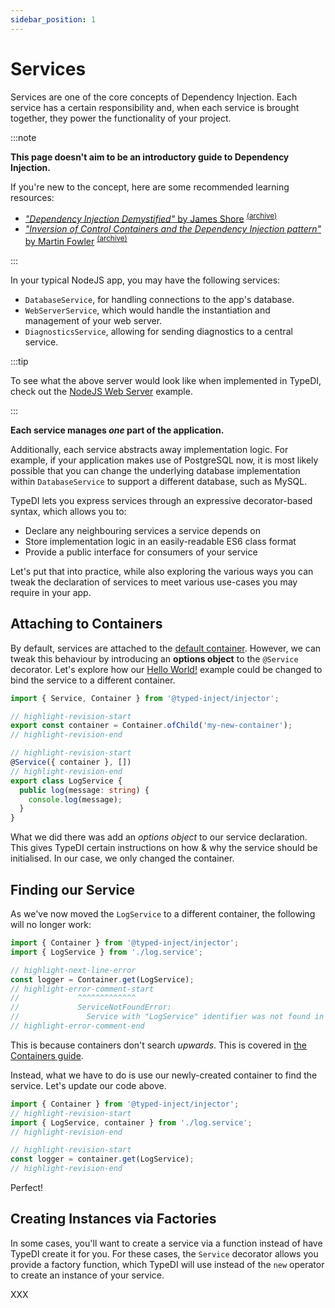 ```yaml
---
sidebar_position: 1
---
```


# Services

Services are one of the core concepts of Dependency Injection.
Each service has a certain responsibility and, when each service is
brought together, they power the functionality of your project.

:::note

**This page doesn't aim to be an introductory guide to Dependency Injection.**

If you're new to the concept, here are some recommended learning resources:

- [_"Dependency Injection Demystified"_ by James Shore][di-demystified-by-james-shore] <sup>[(archive)][di-demystified-by-james-shore-archive]</sup>
- [_"Inversion of Control Containers and the Dependency Injection pattern"_ by Martin Fowler][injection-by-martin-fowler] <sup>[(archive)][injection-by-martin-fowler-archive]</sup>

:::

In your typical NodeJS app, you may have the following services:

- `DatabaseService`, for handling connections to the app's database.
- `WebServerService`, which would handle the instantiation and management of your web server.
- `DiagnosticsService`, allowing for sending diagnostics to a central service.

:::tip

To see what the above server would look like when implemented in TypeDI, check out the [NodeJS Web Server](../../examples/nodejs-web-server/implementation) example.

:::

**Each service manages _one_ part of the application.**

Additionally, each service abstracts away implementation logic.
For example, if your application makes use of PostgreSQL now, it is most
likely possible that you can change the underlying database implementation within `DatabaseService`
to support a different database, such as MySQL.

TypeDI lets you express services through an expressive decorator-based syntax, which allows you to:

- Declare any neighbouring services a service depends on
- Store implementation logic in an easily-readable ES6 class format
- Provide a public interface for consumers of your service

Let's put that into practice, while also exploring the various ways you can tweak the declaration
of services to meet various use-cases you may require in your app.

## Attaching to Containers

By default, services are attached to the [default container](../containers/introduction).
However, we can tweak this behaviour by introducing an **options object** to the `@Service` decorator.
Let's explore how our [Hello World!](../../examples/hello-world) example could be changed to bind the
service to a different container.

```ts title="src/log.service.ts"
import { Service, Container } from '@typed-inject/injector';

// highlight-revision-start
export const container = Container.ofChild('my-new-container');
// highlight-revision-end

// highlight-revision-start
@Service({ container }, [])
// highlight-revision-end
export class LogService {
  public log(message: string) {
    console.log(message);
  }
}
```

What we did there was add an _options object_ to our service declaration. This gives TypeDI certain
instructions on how & why the service should be initialised. In our case, we only changed the container.

## Finding our Service

As we've now moved the `LogService` to a different container, the following will no longer work:

```ts title="src/main.ts"
import { Container } from '@typed-inject/injector';
import { LogService } from './log.service';

// highlight-next-line-error
const logger = Container.get(LogService);
// highlight-error-comment-start
//             ^^^^^^^^^^^^^
//             ServiceNotFoundError:
//               Service with "LogService" identifier was not found in the container.
// highlight-error-comment-end
```

This is because containers don't search _upwards_. This is covered in [the Containers guide](../containers/introduction#container-inheritance).

Instead, what we have to do is use our newly-created container to find the service. Let's update our code above.

```ts title="src/main.ts"
import { Container } from '@typed-inject/injector';
// highlight-revision-start
import { LogService, container } from './log.service';
// highlight-revision-end

// highlight-revision-start
const logger = container.get(LogService);
// highlight-revision-end
```

Perfect!

## Creating Instances via Factories

In some cases, you'll want to create a service via a function instead of have TypeDI create it for you.
For these cases, the `Service` decorator allows you provide a factory function, which TypeDI will
use instead of the `new` operator to create an instance of your service.

XXX

[di-demystified-by-james-shore]: https://www.jamesshore.com/v2/blog/2006/dependency-injection-demystified
[di-demystified-by-james-shore-archive]: https://web.archive.org/web/20230208150338/https://www.jamesshore.com/v2/blog/2006/dependency-injection-demystified
[injection-by-martin-fowler]: https://martinfowler.com/articles/injection.html
[injection-by-martin-fowler-archive]: https://web.archive.org/web/20230406045635/https://martinfowler.com/articles/injection.html
